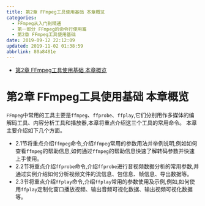 ```yaml
---
title: 第2章 FFmpeg工具使用基础 本章概览
categories: 
  - FFmpeg从入门到精通
  - 第一部分 FFmpeg的命令行使用篇
  - 第2章 FFmpeg工具使用基础
date: 2019-09-12 22:12:09
updated: 2019-11-02 01:38:59
abbrlink: 80a8481e
---
```

- [第2章 FFmpeg工具使用基础 本章概览](/ReadingNotes/80a8481e/#第2章-FFmpeg工具使用基础-本章概览)

<!--more-->
<script src="https://cdn.bootcss.com/jquery/3.4.0/jquery.slim.min.js"></script>
<script>$(document).ready(function () {$(".post-body > ul:nth-child(1)").hide();});</script>

<!--end-->
# 第2章 FFmpeg工具使用基础 本章概览 #
`FFmpeg`中常用的工具主要是`ffmpeg`、`ffprobe`、`ffplay`,它们分别用作多媒体的编解码工具、内容分析工具和播放器,本章将重点介绍这三个工具的常用命令。
本章主要介绍如下几个方面。
- 2.1节将重点介绍`ffmpeg`命令,介绍`ffmpeg`常用的参数用法并举例说明,例如如何查看`ffmpeg`的帮助信息,如何通过`ffmpeg`的帮助信息快速了解转码参数并快速上手使用。
- 2.2节将重点介绍`ffprobe`命令,介绍`ffprobe`进行音视频数据分析的常用参数,并通过实例介绍如何分析视频文件的流信息、包信息、帧信息、导出数据等。
- 2.3节将重点介绍`ffplay`命令,介绍`ffplay`常用的参数使用及示例,例如,如何使用`ffplay`定制化窗口播放视频、输出音频可视化数据、输出视频可视化数据等。



